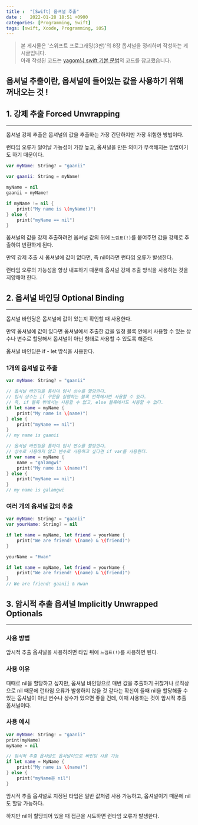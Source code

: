 ```yaml
---
title :  "[Swift] 옵셔널 추출"
date :   2022-01-28 18:51 +0900
categories: [Programming, Swift]
tags: [swift, Xcode, Programming, iOS]
---
```


> 본 게시물은 '스위프트 프로그래밍(3판)'의 8장 옵셔널을 정리하며 작성하는 게시글입니다.  
> 아래 작성된 코드는 [yagom님 swift 기본 문법](https://github.com/yagom/swift_basic.git)의 코드를 참고했습니다.

  

옵셔널 추출이란, 옵셔널에 들어있는 값을 사용하기 위해 꺼내오는 것 !
---

## 1. 강제 추출 Forced Unwrapping
---
옵셔널 강제 추출은 옵셔널의 값을 추출하는 가장 간단하지만 가장 위험한 방법이다.  

런타임 오류가 일어날 가능성이 가장 높고, 옵셔널을 만든 의미가 무색해지는 방법이기도 하기 때문이다.  

```swift
var myName: String? = "gaanii"

var gaanii: String = myName!

myName = nil
gaanii = myName!

if myName != nil {
    print("My name is \(myName!)")
} else {
    print("myName == nil")
}
```
옵셔널의 값을 강제 추출하려면 옵셔널 값의 뒤에 `느낌표(!)`를 붙여주면 값을 강제로 추출하여 반환하게 된다.

만약 강제 추출 시 옵셔널에 값이 없다면, 즉 nil이라면 런타임 오류가 발생한다.  

런타임 오류의 가능성을 항상 내포하기 때문에 옵셔널 강제 추출 방식을 사용하는 것을 지양해야 한다.  


## 2. 옵셔널 바인딩 Optional Binding
---
옵셔널 바인딩은 옵셔널에 값이 있는지 확인할 때 사용한다.  

만약 옵셔널에 값이 있다면 옵셔널에서 추출한 값을 일정 블록 안에서 사용할 수 있는 상수나 변수로 할당해서 옵셔널이 아닌 형태로 사용할 수 있도록 해준다.  

옵셔널 바인딩은 if - let 방식을 사용한다.  
### 1개의 옵셔널 값 추출
```swift
var myName: String? = "gaanii"

// 옵셔널 바인딩을 통하여 임시 상수를 할당한다.
// 임시 상수는 if 구문을 실행하는 블록 안쪽에서만 사용할 수 있다.  
// 즉, if 블록 밖에서는 사용할 수 없고, else 블록에서도 사용할 수 없다.
if let name = myName {
    print("My name is \(name)")
} else {
    print("myName == nil")
}
// my name is gaanii

// 옵셔널 바인딩을 통하여 임시 변수를 할당한다.
// 상수로 사용하지 않고 변수로 사용하고 싶다면 if var를 사용한다.
if var name = myName {
    name = "galamgwi"
    print("My name is \(name)")
} else {
    print("myName == nil")
}
// my name is galamgwi
```  

### 여러 개의 옵셔널 값의 추출 
```swift
var myName: String? = "gaanii"
var yourName: String? = nil

if let name = myName, let friend = yourName {
    print("We are friend! \(name) & \(friend)")
}

yourName = "Hwan"

if let name = myName, let friend = yourName {
    print("We are friend! \(name) & \(friend)")
}
// We are friend! gaanii & Hwan
```

## 3. 암시적 추출 옵셔널 Implicitly Unwrapped Optionals
---
### 사용 방법
암시적 추출 옵셔널을 사용하려면 타입 뒤에 `느낌표(!)`를 사용하면 된다.  

### 사용 이유
때때로 nil을 할당하고 싶지만, 옵셔널 바인딩으로 매번 값을 추출하기 귀찮거나 로직상으로 nil 때문에 런타임 오류가 발생하지 않을 것 같다는 확신이 들때 nil을 할당해줄 수 있는 옵셔널이 아닌 변수나 상수가 있으면 좋을 건데, 이때 사용하는 것이 암시적 추출 옵셔널이다.

### 사용 예시
```swift
var myName: String! = "gaanii"
print(myName)
myName = nil

// 암시적 추출 옵셔널도 옵셔널이므로 바인딩 사용 가능 
if let name = MyName {
    print("My name is \(name)")
} else {
    print("myName은 nil")
}
```

암시적 추출 옵셔널로 지정된 타입은 일반 값처럼 사용 가능하고, 옵셔널이기 때문에 nil도 할당 가능하다.  

하지만 nil이 할당되어 있을 때 접근을 시도하면 런타임 오류가 발생한다.  